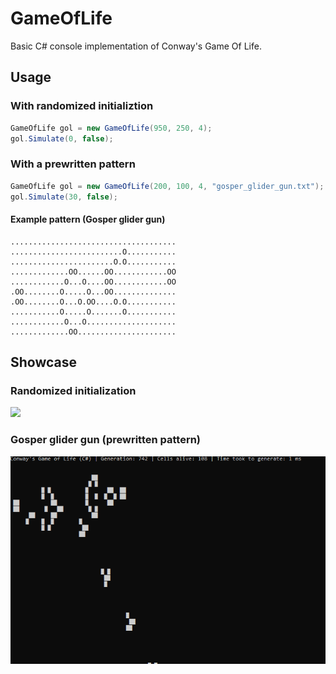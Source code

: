 # GameOfLife
Basic C# console implementation of Conway's Game Of Life.
## Usage
### With randomized initializtion
```C#
GameOfLife gol = new GameOfLife(950, 250, 4);
gol.Simulate(0, false);
```
### With a prewritten pattern
```C#
GameOfLife gol = new GameOfLife(200, 100, 4, "gosper_glider_gun.txt");
gol.Simulate(30, false);
```
#### Example pattern (Gosper glider gun)
```
.....................................
.........................O...........
.......................O.O...........
.............OO......OO............OO
............O...O....OO............OO
.OO........O.....O...OO..............
.OO........O...O.OO....O.O...........
...........O.....O.......O...........
............O...O....................
.............OO......................
```
## Showcase
### Randomized initialization
![](https://github.com/immortalized/GameOfLife/blob/main/Showcase/randomizedinit2.gif)
### Gosper glider gun (prewritten pattern)
![](https://github.com/immortalized/GameOfLife/blob/main/Showcase/gosperglidergun.gif)
